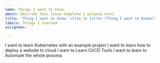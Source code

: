 ```yaml
---
name: Things I want to know
about: Describe this issue template's purpose here.
title: 'Thing I want to know: <file in title> [Thing I want to Knows]'
labels: Things I learned
assignees: ''

---
```


I want to learn Kubernetes with an example project
I want to learn how to deploy a website to cloud 
I want to Learn CI/CD Tools
I want to learn to Automate the whole process
